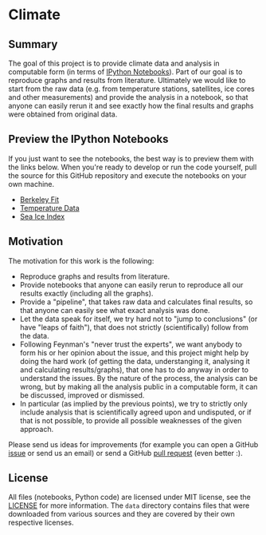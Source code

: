 # Climate

## Summary

The goal of this project is to provide climate data and analysis in computable
form (in terms of [IPython Notebooks](http://ipython.org/notebook.html)). Part
of our goal is to reproduce graphs and results from literature. Ultimately we
would like to start from the raw data (e.g. from temperature stations,
satellites, ice cores and other measurements) and provide the analysis in a
notebook, so that anyone can easily rerun it and see exactly how the final
results and graphs were obtained from original data.

## Preview the IPython Notebooks

If you just want to see the notebooks, the best way is to preview them with the
links below. When you're ready to develop or run the code yourself, pull the
source for this GitHub repository and execute the notebooks on your own
machine.

* [Berkeley Fit](http://nbviewer.ipython.org/urls/raw.github.com/certik/climate/master/Berkeley%2520fit.ipynb)
* [Temperature Data](http://nbviewer.ipython.org/urls/raw.github.com/certik/climate/master/Temperature%2520Data.ipynb)
* [Sea Ice Index](http://nbviewer.ipython.org/urls/raw.github.com/certik/climate/master/Sea%2520Ice%2520Index.ipynb)

## Motivation

The motivation for this work is the following:

* Reproduce graphs and results from literature.
* Provide notebooks that anyone can easily rerun to reproduce all our results
  exactly (including all the graphs).
* Provide a "pipeline", that takes raw data and calculates final results, so
  that anyone can easily see what exact analysis was done.
* Let the data speak for itself, we try hard not to "jump to conclusions" (or
  have "leaps of faith"), that does not strictly (scientifically) follow from
  the data.
* Following Feynman's "never trust the experts", we want anybody to form his or
  her opinion about the issue, and this project might help by doing the hard
  work (of getting the data, understanging it, analysing it and calculating
  results/graphs), that one has to do anyway in order to understand the issues.
  By the nature of the process, the analysis can be wrong, but by making all
  the analysis public in a computable form, it can be discussed, improved or
  dismissed.
* In particular (as implied by the previous points), we try to strictly only
  include analysis that is scientifically agreed upon and undisputed, or if
  that is not possible, to provide all possible weaknesses of the given
  approach.

Please send us ideas for improvements (for example you can open a GitHub
[issue](https://github.com/certik/climate/issues) or send us an
email) or send a GitHub [pull
request](https://help.github.com/articles/using-pull-requests) (even better
:).

## License

All files (notebooks, Python code) are licensed under MIT license, see the
[LICENSE](https://raw.github.com/certik/climate/master/LICENSE) for more
information. The `data` directory contains files that were downloaded from
various sources and they are covered by their own respective licenses.
